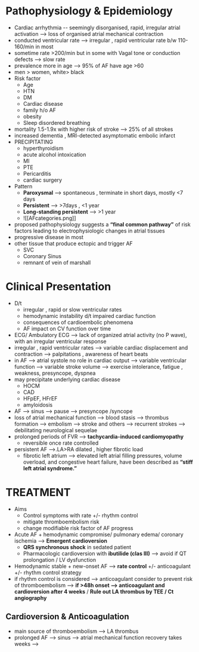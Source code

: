 # Pathophysiology & Epidemiology 
- Cardiac arrhythmia -- seemingly disorganised, rapid, irregular atrial activation --> loss of organised atrial mechanical contraction 
- conducted ventricular rate --> irregular , rapid ventricular rate b/w 110-160/min in most 
- sometime rate >200/min but in some with Vagal tone or conduction defects --> slow rate 
- prevalence more in age --> 95% of AF have age >60 
- men > women, white> black 
- Risk factor 
	- Age 
	- HTN 
	- DM 
	- Cardiac disease 
	- family h/o AF 
	- obesity 
	- Sleep disordered breathing 
- mortality 1.5-1.9x with higher risk of stroke --> 25% of all strokes 
- increased dementia , MRI-detected asymptomatic embolic infarct 
- PRECIPITATING 
	- hyperthyroidism 
	- acute alcohol intoxication 
	- MI 
	- PTE 
	- Pericarditis 
	- cardiac surgery 
- Pattern 
	- **Paroxysmal** --> spontaneous , terminate in short days, mostly <7 days 
	- **Persistent** --> >7days , <1 year 
	- **Long-standing persistent** --> >1 year 
	- ![[AFcategories.png]]
- proposed pathophysiology suggests a **“final common pathway”** of risk factors leading to electrophysiologic changes in atrial tissues
- progressive disease in most 
- other tissue that produce ectopic and trigger AF 
	- SVC 
	- Coronary Sinus 
	- remnant of vein of marshall 
# Clinical Presentation 
- D/t 
	- irregular , rapid or slow ventricular rates 
	- hemodynamic instability d/t impaired cardiac function 
	- consequences of cardioembolic phenomena 
	- AF impact on CV function over time 
- ECG/ Ambulatory ECG --> lack of organized atrial activity (no P wave), with an irregular ventricular response 
- irregular , rapid ventricular rates --> variable cardiac displacement and contraction --> palpitations , awareness of heart beats 
- in AF --> atrial systole no role in cardiac output --> variable ventricular function --> variable stroke volume --> exercise intolerance, fatigue , weakness, presyncope, dyspnea 
- may precipitate underlying cardiac disease 
	- HOCM 
	- CAD 
	- HFpEF, HFrEF 
	- amyloidosis 
- AF --> sinus --> pause --> presyncope /syncope 
- loss of atrial mechanical function --> blood stasis --> thrombus formation --> embolism --> stroke and others --> recurrent strokes --> debilitating neurological sequelae 
- prolonged periods of FVR --> **tachycardia-induced cardiomyopathy** 
	- reversible once rate controlled 
- persistent AF -->.LA>RA dilated , higher fibrotic load 
	- fibrotic left atrium --> elevated left atrial filling pressures, volume overload, and congestive heart failure, have been described as **“stiff left atrial syndrome.”** 
# TREATMENT 
- Aims 
	- Control symptoms with rate +/- rhythm control 
	- mitigate thromboembolism risk 
	- change modifiable risk factor of AF progress 
- Acute AF + hemodynamic compromise/ pulmonary edema/ coronary ischemia --> **Emergent cardioversion** 
	- **QRS synchronous shock** in sedated patient 
	- Pharmacologic cardioversion with **ibutilide (clas III)** --> avoid if QT prolongation / LV dysfunction 
- Hemodynamic stable + new-onset AF --> **rate control** +/- anticoagulant +/- rhythm control strategy 
- if rhythm control is considered --> anticoagulant consider to prevent risk of thromboembolism --> **if >48h onset --> anticoagulant and cardioversion after 4 weeks** / **Rule out LA thrombus by TEE / Ct angiography** 
## Cardioversion & Anticoagulation 
- main source of thromboembolism --> LA thrombus 
- prolonged AF --> sinus --> atrial mechanical function recovery takes weeks --> 